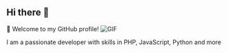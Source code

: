 ## Hi there 👋
🌟 Welcome to my GitHub profile! ![GIF](https://user-images.githubusercontent.com/74038190/212284145-bf2c01a8-c448-4f1a-b911-996024c84606.gif)


I am a passionate developer with skills in PHP, JavaScript, Python and more

<!--
**RizkyIchsanN/RizkyIchsanN** is a ✨ _special_ ✨ repository because its `README.md` (this file) appears on your GitHub profile.

Here are some ideas to get you started:

- 🔭 I’m currently working on ...
- 🌱 I’m currently learning ...
- 👯 I’m looking to collaborate on ...
- 🤔 I’m looking for help with ...
- 💬 Ask me about ...
- 📫 How to reach me: ...
- 😄 Pronouns: ...
- ⚡ Fun fact: ...
-->
